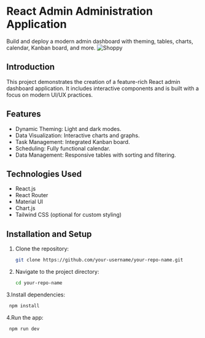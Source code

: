 # React Admin Administration Application

Build and deploy a modern admin dashboard with theming, tables, charts, calendar, Kanban board, and more.
![Shoppy](https://i.ibb.co/W6g39w3/image.png)


## Introduction

This project demonstrates the creation of a feature-rich React admin dashboard application. It includes interactive components and is built with a focus on modern UI/UX practices.

## Features

- Dynamic Theming: Light and dark modes.
- Data Visualization: Interactive charts and graphs.
- Task Management: Integrated Kanban board.
- Scheduling: Fully functional calendar.
- Data Management: Responsive tables with sorting and filtering.

## Technologies Used

- React.js
- React Router
- Material UI
- Chart.js
- Tailwind CSS (optional for custom styling)

## Installation and Setup

1. Clone the repository:
   ```bash
   git clone https://github.com/your-username/your-repo-name.git
   ```
2. Navigate to the project directory:
   ```bash
   cd your-repo-name   
3.Install dependencies:
  ```bash
   npm install
 ```
4.Run the app:
  ```bash
   npm run dev
  ```

